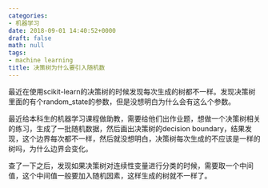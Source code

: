 ```yaml
---
categories:
- 机器学习
date: 2018-09-01 14:40:52+0000
draft: false
math: null
tags:
- machine learning
title: 决策树为什么要引入随机数
---
```

最近在使用scikit-learn的决策树的时候发现每次生成的树都不一样。发现决策树里面的有个random_state的参数，但是没想明白为什么会有这么个参数。
<!--more-->
最近给本科生的机器学习课程做助教，需要给他们出作业题，想做一个决策树相关的练习，生成了一批随机数据，然后画出决策树的decision boundary，结果发现，这个边界每次都不一样，然后就没想明白，决策树每次生成的不应该是一样的树吗，为什么边界会变化。

查了一下之后，发现如果决策树对连续性变量进行分类的时候，需要取一个中间值，这个中间值一般要加入随机因素，这样生成的树就不一样了。